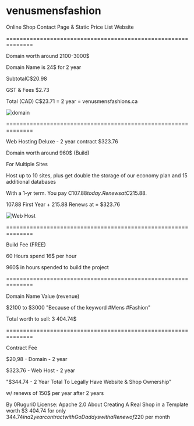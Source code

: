 # venusmensfashion
Online Shop Contact Page &amp; Static Price List Website

==============================================================

Domain worth around 2100-3000$

Domain Name is 24$ for 2 year

SubtotalC$20.98

GST & Fees $2.73

Total (CAD) C$23.71 = 2 year = venusmensfashions.ca

![domain](https://github.com/0ruguri0/venusmensfashion/assets/150361492/054f946c-5219-4ee0-bdd5-741a45842670)



==============================================================


Web Hosting Deluxe - 2 year contract $323.76


Domain worth around 960$ (Build)


For Multiple Sites


Host up to 10 sites, plus get double the storage of our economy plan and 15 additional databases


With a 1-yr term. You pay C$107.88 today.
Renews at C$215.88.


107.88 First Year + 215.88 Renews at = $323.76

![Web Host](https://github.com/0ruguri0/venusmensfashion/assets/150361492/15d4bc0d-45c4-41df-a98c-21bbcfd628c8)


==============================================================

Build Fee (FREE)


60 Hours spend
16$ per hour


960$ in hours spended to build the project

==============================================================

Domain Name Value   (revenue)


$2100 to $3000
"Because of the keyword #Mens #Fashion"


Total worth to sell: 3 404.74$

==============================================================

Contract Fee


$20,98 - Domain - 2 year

$323.76 - Web Host - 2 year 

"$344.74 - 2 Year Total To Legally Have Website & Shop Ownership"


w/ renews of 150$  per year after 2 years




By 0Ruguri0 License: Apache 2.0
About Creating A Real Shop in a Template worth $3 404.74 for only $344.74 in a 2 year contract with GoDaddys with a Renew of 220$ per month
